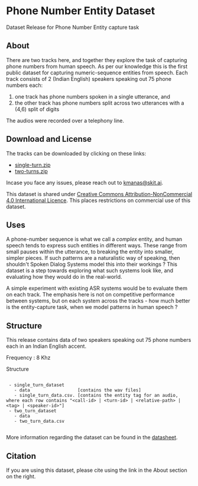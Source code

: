 # Phone Number Entity Dataset
Dataset Release for Phone Number Entity capture task

## About

There are two tracks here, and together they explore the task of capturing phone numbers from human speech. As per our knowledge this is the first public dataset for capturing numeric-sequence entities from speech. Each track consists of 2 (Indian English) speakers speaking out 75 phone numbers each:
1. one track has phone numbers spoken in a single utterance, and
2. the other track has phone numbers split across two utterances with a (4,6) split of digits

The audios were recorded over a telephony line.

## Download and License

The tracks can be downloaded by clicking on these links:
- [single-turn.zip](https://phone-number-entity-dataset.s3.ap-south-1.amazonaws.com/single-turn-dataset.zip)
- [two-turns.zip](https://phone-number-entity-dataset.s3.ap-south-1.amazonaws.com/two-turn-dataset.zip)

Incase you face any issues, please reach out to kmanas@skit.ai.

This dataset is shared under [Creative Commons Attribution-NonCommercial 4.0 International Licence](https://creativecommons.org/licenses/by-nc/4.0/). This places restrictions on commercial use of this dataset.

## Uses

A phone-number sequence is what we call a *complex* entity, and human speech tends to express such entities in different ways. These range from small pauses within the utterance, to breaking the entity into smaller, simpler pieces. If such patterns are a naturalistic way of speaking, then shouldn't Spoken Dialog Systems model this into their workings ? This dataset is a step towards exploring what such systems look like, and evaluating how they would do in the real-world.

A simple experiment with existing ASR systems would be to evaluate them on each track. The emphasis here is not on competitive performance between systems, but on each system across the tracks - how much better is the entity-capture task, when we model patterns in human speech ?

## Structure

This release contains data of two speakers speaking out 75 phone numbers each in an Indian English accent.

Frequency : 8 Khz

Structure

```

 - single_turn_dataset
   - data                  [contains the wav files]
   - single_turn_data.csv. [contains the entity tag for an audio, where each row contains "<call-id> | <turn-id> | <relative-path> | <tag> | <speaker-id>"]
 - two_turn_dataset
   - data
   - two_turn_data.csv
   
```

More information regarding the dataset can be found in the [datasheet](./datasheet.md).

## Citation

If you are using this dataset, please cite using the link in the About section on the right.

